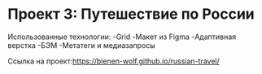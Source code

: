 # Проект 3: Путешествие по России

Использованные технологии:
-Grid
-Макет из Figma
-Адаптивная верстка
-БЭМ
-Метатеги и медиазапросы

Ссылка на проект:https://bienen-wolf.github.io/russian-travel/



